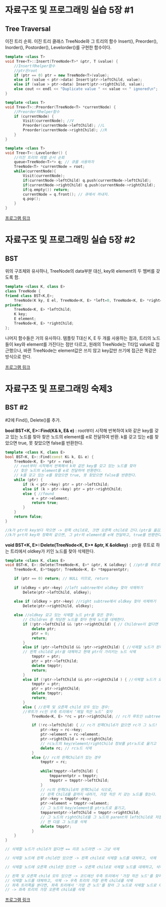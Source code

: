 # 자료구조 및 프로그래밍 실습 5장 #1
## Tree Traversal

이진 트리 순회. 
이진 트리 클래스 TreeNode와 그 트리의 함수 Insert(), Preorder(), Inorder(), Postorder(),
Levelorder()를 구현한 함수이다.


```cpp
template <class T>
void Tree<T>::Insert(TreeNode<T>* &ptr, T &value) { 
    //Insert의helper함수
    //ptr은root
    if (ptr == 0) ptr = new TreeNode<T>(value);
    else if (value < ptr->data) Insert(ptr->leftChild, value);
    else if (value > ptr->data) Insert(ptr->rightChild, value);
    else cout << endl << "Duplicate value " << value << " ignored\n";
}
```
```cpp
template <class T>
void Tree<T>::Preorder(TreeNode<T> *currentNode) { 
    //Preorder의helper함수
    if (currentNode) {
        Visit(currentNode); //V
        Preorder(currentNode->leftChild); //L
        Preorder(currentNode->rightChild); //R
    }   
}
```
~~~cpp
template <class T>
void Tree<T>::Levelorder() {
    //이진 트리의 레벨 순서 순회
    queue<TreeNode<T>*> q; // 큐를 사용하자
    TreeNode<T> *currentNode = root;
    while(currentNode){
        Visit(currentNode);
        if(currentNode->leftChild) q.push(currentNode->leftChild);
        if(currentNode->rightChild) q.push(currentNode->rightChild);
        if(q.empty()) return;
        currentNode = q.front(); // 큐에서 꺼내자.
        q.pop();
    }
}
~~~

[프로그램 링크](https://github.com/tyshim0118/DataStructure-Programming/blob/main/5장%20실습%20Part%201%20.md)

# 자료구조 및 프로그래밍 실습 5장 #2
## BST

위의 구조체와 유사하나, TreeNode의 data부분 대신, key와 element의 두 멤버를 갖도록 함.
~~~cpp
template <class K, class E>
class TreeNode {
friend class BST<K,E>;
    TreeNode(K ky, E el, TreeNode<K, E> *left=0, TreeNode<K, E> *right=0) : key(ky), element(el), leftChild(left), rightChild(right) { }
private:
    TreeNode<K, E> *leftChild;
    K key;
    E element;
    TreeNode<K, E> *rightChild;
};
~~~
나머지 함수들은 거의 유사하다. 템플릿 T대신 K, E 두 개를 사용하는 점과, 트리의 노드들이 key와 element를
가진다는 점만 다르고, 원래의 TreeNode는 T타입 value로 접근했으나, 바뀐 TreeNode는 element값은 쓰지
않고 key값만 쓰기에 접근은 똑같은 방식으로 한다.

[프로그램 링크](https://github.com/tyshim0118/DataStructure-Programming/blob/main/5장%20실습%20Part%202%20.md)

# 자료구조 및 프로그래밍 숙제3
## BST #2

#2에 Find(), Delete()를 추가.

__bool BST<K, E>::Find(K& k, E& e)__ : root부터 시작해 반복하여 k와 같은 key를 갖고 있는 노드를 찾아 찾은 노드의 element를 e로 전달하여 반환. k를 갖고 있는 e를 찾았으면 true, 못 찾았으면 false를 반환한다.
~~~cpp
template <class K, class E>
bool BST<K, E>::Find(const K& k, E& e) {
    TreeNode<K, E> *ptr = root;
    // root부터 시작해서 반복해서 k와 같은 key를 갖고 있는 노드를 찾아
    // 찾은 노드의 element를 e로 전달하여 반환한다.
    // k를 갖고 있는 e를 찾았으면 true, 못 찾았으면 false를 반환한다.
    while (ptr) {
        if (k < ptr->key) ptr = ptr->leftChild;
        else if (k > ptr->key) ptr = ptr->rightChild;
        else { //found
            e = ptr->element;
            return true;
        }
    }
    return false;
}

//k가 ptr의 key보다 작으면 -> 왼쪽 child로, 크면 오른쪽 child로 간다.(ptr을 옮김)
//k가 prt의 key와 정확히 같으면, 그 ptr의 element를 e에 전달하고, true를 반환한다.
~~~
__void BST<K, E>::Delete(TreeNode<K, E>* &ptr, K &oldkey)__ :
ptr을 루트로 하는 트리에서 oldkey가 키인 노드를 찾아 삭제한다.
~~~cpp
template <class K, class E>
void BST<K, E>::Delete(TreeNode<K, E>* &ptr, K &oldkey) { //ptr를 루트로 하는 트리에서 oldkey가 키인 노드를 찾아 삭제하기.
    TreeNode<K, E>*tmpptr; TreeNode<K, E> *tmpparentptr;

    if (ptr == 0) return; // NULL 이므로, return
    
    if (oldkey < ptr->key) //left subtree에서 oldkey 찾아 삭제하기
        Delete(ptr->leftChild, oldkey);

    else if (oldkey > ptr->key) //right subtree에서 oldkey 찾아 삭제하기
        Delete(ptr->rightChild, oldkey);
    
    else //oldkey 갖고 있는 삭제할 노드 ptr을 찾은 경우:
        // Children 중 적당한 노드를 찾아 현재 노드를 대체한다.
        if (!ptr->leftChild && !ptr->rightChild) { // Children이 없다면
            delete ptr; 
            ptr = 0; 
            return; 
        }
        else if (ptr->leftChild && !ptr->rightChild) { //삭제할 노드가 왼쪽 child만 있다면
        // 왼쪽 child로 ptr을 대체하고 현재 ptr이 가리키는 노드 삭제
            tmpptr = ptr;
            ptr = ptr->leftChild;
            delete tmpptr;
            return; 
        }
        else if (!ptr->leftChild && ptr->rightChild ) { //삭제할 노드가 오른쪽 child만 있다면
            tmpptr = ptr;
            ptr = ptr->rightChild;
            delete tmpptr;
            return;
        }
        else { //왼쪽 및 오른쪽 child 모두 있는 경우:
        //루트가 rc인 우측 트리에서 ‘제일 작은 노드’ 찾자
            TreeNode<K, E> *rc = ptr->rightChild; // rc가 루트인 subtree

            if (!rc->leftChild) { // rc가 왼쪽Child가 없으면 rc가 그 노드!
                ptr->key = rc->key;
                ptr->element = rc->element;
                ptr->rightChild = rc->rightChild;
                // rc노드의 key/element/rightChild 정보를 ptr노드로 옮기고
                delete rc; // rc노드 삭제
            }
            else {// rc의 왼쪽Child가 있는 경우
                tmpptr = rc;
                
                while(tmpptr->leftChild) {
                    tmpparentptr = tmpptr;
                    tmpptr = tmpptr->leftChild;
                }
                // rc의 왼쪽Child의 왼쪽Child 식으로,
                // 왼쪽 Child를 끝까지 내려가, 가장 작은 키 갖는 노드를 찾는다.
                ptr->key = tmpptr->key;
                ptr->element = tmpptr->element;
                // 그 노드의 key/element를 ptr노드로 옮기고,
                tmpparentptr->leftChild = tmpptr->rightChild;
                // 그 노드의 rightChild를 그 노드의 parent의 leftChild로 저장
                // 한 다음 그 노드를 삭제 
                delete tmpptr;
            }
    }
}

// 삭제할 노드가 child가 없다면 == 리프 노드라면 -> 그냥 삭제

// 삭제할 노드에 왼쪽 child만 있으면 -> 왼쪽 child로 삭제할 노드를 대체하고, 삭제

// 삭제할 노드에 오른쪽 child만 있으면 -> 오른쪽 child로 삭제할 노드를 대체하고, 삭제

// 왼쪽 및 오른쪽 child 모두 있으면 -> 코드에선 우측 트리에서 '가장 작은 노드'를 찾아 그 노드로
// 삭제할 노드를 대체하고, 삭제 -> 우측 트리의 가장 왼쪽 child를 삭제
// 좌측 트리쪽을 본다면, 좌측 트리에서 '가장 큰 노드'를 찾아 그 노드로 삭제할 노드로 대체하고, 삭제
// -> 좌측 트리의 가장 오른쪽 child를 삭제
~~~
[프로그램 링크](https://github.com/tyshim0118/DataStructure-Programming/blob/main/5장%20숙제%20HW3%20.md)
